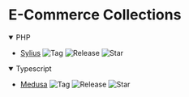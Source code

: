 # E-Commerce Collections

<details open>
  <summary>PHP</summary>
  
  - [Sylius](https://github.com/sylius/sylius)  ![Tag](https://img.shields.io/github/v/tag/sylius/sylius) ![Release](https://img.shields.io/github/v/release/sylius/sylius) ![Star](https://img.shields.io/github/stars/sylius/sylius)
</details>

<details open>
  <summary>Typescript</summary>
  
  - [Medusa](https://github.com/medusajs/medusa)  ![Tag](https://img.shields.io/github/v/tag/medusajs/medusa) ![Release](https://img.shields.io/github/v/release/medusajs/medusa) ![Star](https://img.shields.io/github/stars/medusajs/medusa)
</details>
